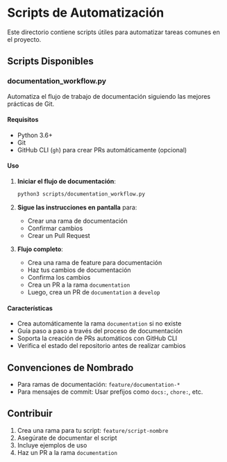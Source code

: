 # Scripts de Automatización

Este directorio contiene scripts útiles para automatizar tareas comunes en el proyecto.

## Scripts Disponibles

### documentation_workflow.py

Automatiza el flujo de trabajo de documentación siguiendo las mejores prácticas de Git.

#### Requisitos

- Python 3.6+
- Git
- GitHub CLI (`gh`) para crear PRs automáticamente (opcional)

#### Uso

1. **Iniciar el flujo de documentación**:
   ```bash
   python3 scripts/documentation_workflow.py
   ```

2. **Sigue las instrucciones en pantalla** para:
   - Crear una rama de documentación
   - Confirmar cambios
   - Crear un Pull Request

3. **Flujo completo**:
   - Crea una rama de feature para documentación
   - Haz tus cambios de documentación
   - Confirma los cambios
   - Crea un PR a la rama `documentation`
   - Luego, crea un PR de `documentation` a `develop`

#### Características

- Crea automáticamente la rama `documentation` si no existe
- Guía paso a paso a través del proceso de documentación
- Soporta la creación de PRs automáticos con GitHub CLI
- Verifica el estado del repositorio antes de realizar cambios

## Convenciones de Nombrado

- Para ramas de documentación: `feature/documentation-*`
- Para mensajes de commit: Usar prefijos como `docs:`, `chore:`, etc.

## Contribuir

1. Crea una rama para tu script: `feature/script-nombre`
2. Asegúrate de documentar el script
3. Incluye ejemplos de uso
4. Haz un PR a la rama `documentation`
